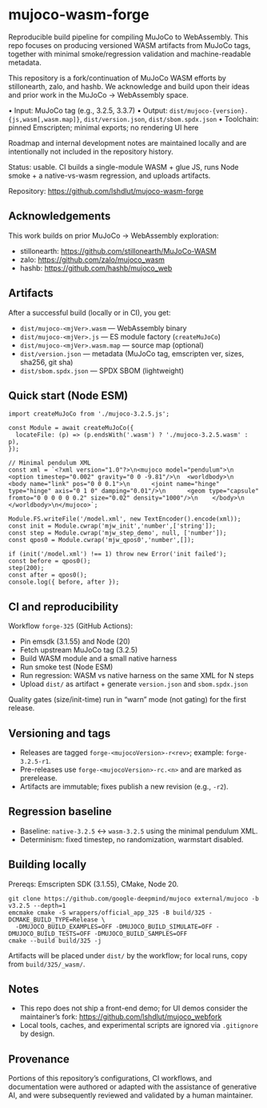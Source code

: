 # mujoco-wasm-forge

Reproducible build pipeline for compiling MuJoCo to WebAssembly. This repo focuses on producing versioned WASM artifacts from MuJoCo tags, together with minimal smoke/regression validation and machine-readable metadata.

This repository is a fork/continuation of MuJoCo WASM efforts by stillonearth, zalo, and hashb. We acknowledge and build upon their ideas and prior work in the MuJoCo → WebAssembly space.

• Input: MuJoCo tag (e.g., 3.2.5, 3.3.7)
• Output: `dist/mujoco-{version}.{js,wasm[,wasm.map]}`, `dist/version.json`, `dist/sbom.spdx.json`
• Toolchain: pinned Emscripten; minimal exports; no rendering UI here

Roadmap and internal development notes are maintained locally and are intentionally not included in the repository history.

Status: usable. CI builds a single-module WASM + glue JS, runs Node smoke + a native-vs-wasm regression, and uploads artifacts.

Repository: https://github.com/lshdlut/mujoco-wasm-forge

## Acknowledgements

This work builds on prior MuJoCo → WebAssembly exploration:

- stillonearth: https://github.com/stillonearth/MuJoCo-WASM
- zalo: https://github.com/zalo/mujoco_wasm
- hashb: https://github.com/hashb/mujoco_web

## Artifacts

After a successful build (locally or in CI), you get:

- `dist/mujoco-<mjVer>.wasm` — WebAssembly binary
- `dist/mujoco-<mjVer>.js` — ES module factory (`createMuJoCo`)
- `dist/mujoco-<mjVer>.wasm.map` — source map (optional)
- `dist/version.json` — metadata (MuJoCo tag, emscripten ver, sizes, sha256, git sha)
- `dist/sbom.spdx.json` — SPDX SBOM (lightweight)

## Quick start (Node ESM)

```
import createMuJoCo from './mujoco-3.2.5.js';

const Module = await createMuJoCo({
  locateFile: (p) => (p.endsWith('.wasm') ? './mujoco-3.2.5.wasm' : p),
});

// Minimal pendulum XML
const xml = `<?xml version="1.0"?>\n<mujoco model="pendulum">\n  <option timestep="0.002" gravity="0 0 -9.81"/>\n  <worldbody>\n    <body name="link" pos="0 0 0.1">\n      <joint name="hinge" type="hinge" axis="0 1 0" damping="0.01"/>\n      <geom type="capsule" fromto="0 0 0 0 0 0.2" size="0.02" density="1000"/>\n    </body>\n  </worldbody>\n</mujoco>`;

Module.FS.writeFile('/model.xml', new TextEncoder().encode(xml));
const init = Module.cwrap('mjw_init','number',['string']);
const step = Module.cwrap('mjw_step_demo', null, ['number']);
const qpos0 = Module.cwrap('mjw_qpos0','number',[]);

if (init('/model.xml') !== 1) throw new Error('init failed');
const before = qpos0();
step(200);
const after = qpos0();
console.log({ before, after });
```

## CI and reproducibility

Workflow `forge-325` (GitHub Actions):

- Pin emsdk (3.1.55) and Node (20)
- Fetch upstream MuJoCo tag (3.2.5)
- Build WASM module and a small native harness
- Run smoke test (Node ESM)
- Run regression: WASM vs native harness on the same XML for N steps
- Upload `dist/` as artifact + generate `version.json` and `sbom.spdx.json`

Quality gates (size/init-time) run in “warn” mode (not gating) for the first release.

## Versioning and tags

- Releases are tagged `forge-<mujocoVersion>-r<rev>`; example: `forge-3.2.5-r1`.
- Pre-releases use `forge-<mujocoVersion>-rc.<n>` and are marked as prerelease.
- Artifacts are immutable; fixes publish a new revision (e.g., `-r2`).

## Regression baseline

- Baseline: `native-3.2.5` ↔ `wasm-3.2.5` using the minimal pendulum XML.
- Determinism: fixed timestep, no randomization, warmstart disabled.

## Building locally

Prereqs: Emscripten SDK (3.1.55), CMake, Node 20.

```
git clone https://github.com/google-deepmind/mujoco external/mujoco -b v3.2.5 --depth=1
emcmake cmake -S wrappers/official_app_325 -B build/325 -DCMAKE_BUILD_TYPE=Release \
  -DMUJOCO_BUILD_EXAMPLES=OFF -DMUJOCO_BUILD_SIMULATE=OFF -DMUJOCO_BUILD_TESTS=OFF -DMUJOCO_BUILD_SAMPLES=OFF
cmake --build build/325 -j
```

Artifacts will be placed under `dist/` by the workflow; for local runs, copy from `build/325/_wasm/`.

## Notes

- This repo does not ship a front-end demo; for UI demos consider the maintainer’s fork: https://github.com/lshdlut/mujoco_webfork
- Local tools, caches, and experimental scripts are ignored via `.gitignore` by design.

## Provenance

Portions of this repository’s configurations, CI workflows, and documentation were authored or adapted with the assistance of generative AI, and were subsequently reviewed and validated by a human maintainer.

